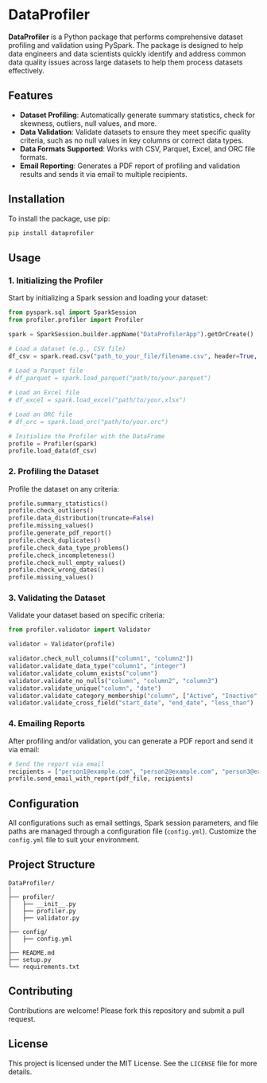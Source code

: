 # DataProfiler

**DataProfiler** is a Python package that performs comprehensive dataset profiling and validation using PySpark. The package is designed to help data engineers and data scientists quickly identify and address common data quality issues across large datasets to help them process datasets effectively.

## Features

- **Dataset Profiling**: Automatically generate summary statistics, check for skewness, outliers, null values, and more.
- **Data Validation**: Validate datasets to ensure they meet specific quality criteria, such as no null values in key columns or correct data types.
- **Data Formats Supported**: Works with CSV, Parquet, Excel, and ORC file formats.
- **Email Reporting**: Generates a PDF report of profiling and validation results and sends it via email to multiple recipients.

## Installation

To install the package, use pip:

```bash
pip install dataprofiler
```

## Usage

### 1. Initializing the Profiler

Start by initializing a Spark session and loading your dataset:

```python
from pyspark.sql import SparkSession
from profiler.profiler import Profiler

spark = SparkSession.builder.appName("DataProfilerApp").getOrCreate()

# Load a dataset (e.g., CSV file)
df_csv = spark.read.csv("path_to_your_file/filename.csv", header=True, inferSchema=True)
 
# Load a Parquet file
# df_parquet = spark.load_parquet("path/to/your.parquet")

# Load an Excel file
# df_excel = spark.load_excel("path/to/your.xlsx")

# Load an ORC file
# df_orc = spark.load_orc("path/to/your.orc")

# Initialize the Profiler with the DataFrame
profile = Profiler(spark)
profile.load_data(df_csv)
```

### 2. Profiling the Dataset

Profile the dataset on any criteria:

```python
profile.summary_statistics()
profile.check_outliers()
profile.data_distribution(truncate=False)
profile.missing_values()
profile.generate_pdf_report()
profile.check_duplicates()
profile.check_data_type_problems()
profile.check_incompleteness()
profile.check_null_empty_values()
profile.check_wrong_dates()
profile.missing_values()
```

### 3. Validating the Dataset

Validate your dataset based on specific criteria:

```python
from profiler.validator import Validator

validator = Validator(profile)

validator.check_null_columns(["column1", "column2"])
validator.validate_data_type("column1", "integer")
validator.validate_column_exists("column")
validator.validate_no_nulls("column", "column2", "column3")
validator.validate_unique("column", "date")
validator.validate_category_membership("column", ["Active", "Inactive", "Pending"])
validator.validate_cross_field("start_date", "end_date", "less_than")

```

### 4. Emailing Reports

After profiling and/or validation, you can generate a PDF report and send it via email:

```python
# Send the report via email
recipients = ["person1@example.com", "person2@example.com", "person3@example.com"]
profile.send_email_with_report(pdf_file, recipients)
```

## Configuration

All configurations such as email settings, Spark session parameters, and file paths are managed through a configuration file (`config.yml`). Customize the `config.yml` file to suit your environment.

## Project Structure

```
DataProfiler/
│
├── profiler/
│   ├── __init__.py
│   ├── profiler.py
│   ├── validator.py
│
├── config/
│   ├── config.yml
│
├── README.md
├── setup.py
└── requirements.txt
```

## Contributing

Contributions are welcome! Please fork this repository and submit a pull request.

## License

This project is licensed under the MIT License. See the `LICENSE` file for more details.
